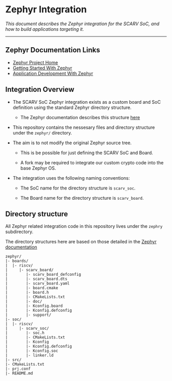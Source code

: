 
# Zephyr Integration

*This document describes the Zephyr integration for the SCARV SoC,
and how to build applications targeting it.*

---

## Zephyr Documentation Links

- [Zephyr Project Home](https://zephyrproject.org)
- [Getting Started With Zephyr](https://docs.zephyrproject.org/latest/getting_started/index.html)
- [Application Development With Zephyr](https://docs.zephyrproject.org/latest/application/index.html)

## Integration Overview

- The SCARV SoC Zephyr integration exists as a custom board and SoC definition
  using the standard Zephyr directory structure.

  - The Zephyr documentation describes this structure
    [here](https://docs.zephyrproject.org/latest/application/index.html#custom-board-devicetree-and-soc-definitions)

- This repository contains the nessesary files and directory structure under
  the `zephyr/` directory.

- The aim is to not modify the original Zephyr source tree.

  - This is be possible for just defining the SCARV SoC and Board.

  - A fork may be required to integrate our custom crypto code into the base
    Zephyr OS.

- The integration uses the following naming conventions:

  - The SoC name for the directory structure is `scarv_soc`.

  - The Board name for the directory structure is `scarv_board`.

## Directory structure

All Zephyr related integration code in this repository lives under the
`zephry` subdirectory.

The directory structures here are based on those detailed in the
[Zephyr documentation](https://docs.zephyrproject.org/latest/application/index.html#custom-board-devicetree-and-soc-definitions)

```
zephyr/
|- boards/
|  |- riscv/
|     |- scarv_board/
|        |- scarv_board_defconfig
|        |- scarv_board.dts
|        |- scarv_board.yaml
|        |- board.cmake
|        |- board.h
|        |- CMakeLists.txt
|        |- doc/
|        |- Kconfig.board
|        |- Kconfig.defconfig
|        |- support/
|- soc/
|  |- riscv/
|     |- scarv_soc/
|        |- soc.h
|        |- CMakeLists.txt
|        |- Kconfig
|        |- Kconfig.defconfig
|        |- Kconfig.soc
|        |- linker.ld
|- src/
|- CMakeLists.txt
|- prj.conf
|- README.md
```
